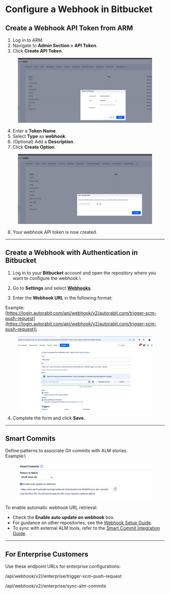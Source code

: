 # Configure a Webhook in Bitbucket

## Create a Webhook API Token from ARM

1. Log in to ARM.
2. Navigate to **Admin Section > API Token**.
3. Click **Create API Token**.

<figure><img src="../../../../../.gitbook/assets/image (980).png" alt="API Token creation screen in ARM"><figcaption></figcaption></figure>

4. Enter a **Token Name**.
5. Select **Type** as **webhook**.
6. (Optional) Add a **Description**.
7. Click **Create Option**.

<figure><img src="../../../../../.gitbook/assets/image (981).png" alt="Webhook token configuration form in ARM"><figcaption></figcaption></figure>

8. Your webhook API token is now created.

***

## Create a Webhook with Authentication in Bitbucket

1. Log in to your **Bitbucket** account and open the repository where you want to configure the webhook.\

2. Go to **Settings** and select [**Webhooks**](https://knowledgebase.autorabit.com/product-guides/codescan/codescan-integration/webhooks).
3. Enter the **Webhook URL** in the following format:

Example:\
[https://login.autorabit.com/api/webhook/v2/autorabit.com/trigger-scm-push-request](https://login.autorabit.com/api/webhook/v2/autorabit.com/trigger-scm-push-request)\


<figure><img src="../../../../../.gitbook/assets/image (2011).png" alt="" width="563"><figcaption></figcaption></figure>

4. Complete the form and click **Save**.

***

## Smart Commits

Define patterns to associate Git commits with ALM stories.\
Example:\


<figure><img src="../../../../../.gitbook/assets/image (2012).png" alt=""><figcaption></figcaption></figure>

To enable automatic webhook URL retrieval:

* Check the **Enable auto update on webhook** box.
* For guidance on other repositories, see the [Webhook Setup Guide](file://product-guides/arm/arm-features/webhooks).
* To sync with external ALM tools, refer to the [Smart Commit Integration Guide](file://product-guides/arm/arm-features/version-control/introduction-to-version-control/version-control-repositories-summary).

***

## For Enterprise Customers

Use these endpoint URLs for enterprise configurations:

/api/webhook/v2//enterprise/trigger-scm-push-request

/api/webhook/v2//enterprise/sync-alm-commits

